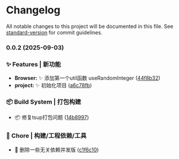 # Changelog

All notable changes to this project will be documented in this file. See [standard-version](https://github.com/conventional-changelog/standard-version) for commit guidelines.

### 0.0.2 (2025-09-03)


### ✨ Features | 新功能

* **Browser:** :sparkles: 添加第一个util函数 useRandomInteger ([44f8b32](https://github.com/yxb123456cy/orange-utils-kit/commit/44f8b32035855e9d35af20cff5c5bacfe142147e))
* **project:** :sparkles: 初始化项目 ([a6c78fb](https://github.com/yxb123456cy/orange-utils-kit/commit/a6c78fbeea851f79ee347b0a1d25565080d53eb9))


### 📦‍ Build System | 打包构建

* :package: 修复tsup打包问题 ([14b8997](https://github.com/yxb123456cy/orange-utils-kit/commit/14b8997bead809faa027337c8ec184c07481cf4b))


### 🚀 Chore | 构建/工程依赖/工具

* :hammer: 删除一些无关依赖并发版 ([c1f6c10](https://github.com/yxb123456cy/orange-utils-kit/commit/c1f6c104abdb0a878fc8e7c8168bb989c40ea66d))
